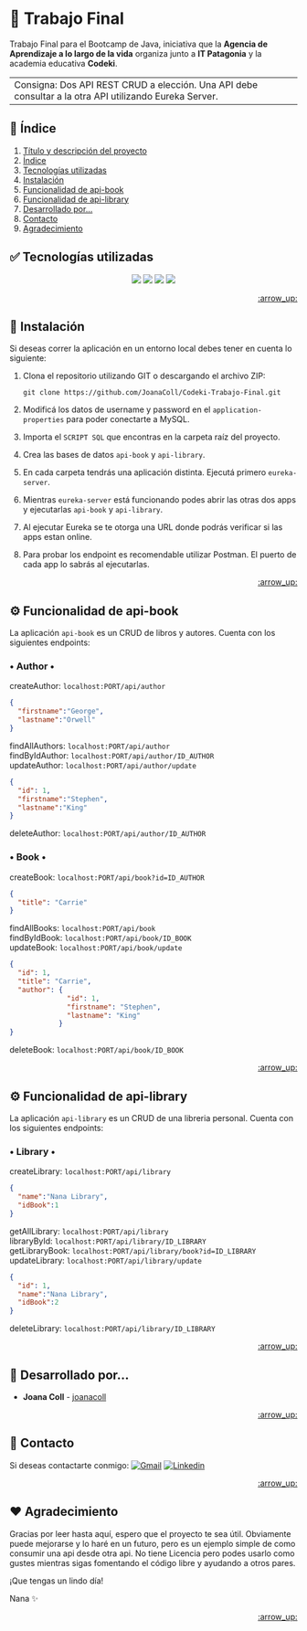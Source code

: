 <!-- TÍTULO Y DESCRIPCIÓN -->
  <a name="ir-arriba"></a>
  # :rocket: Trabajo Final
  Trabajo Final para el Bootcamp de Java, iniciativa que la **Agencia de Aprendizaje a lo largo de la vida** organiza junto a **IT Patagonia** y la academia educativa **Codeki**.

  <div align="left">
    <table>
      <tr>
        <td>
        Consigna: Dos API REST CRUD a elección. Una API debe consultar a la otra API utilizando Eureka Server.
        </td>
      </tr>
    </table>
  </div>

<!-- ÍNDICE -->
  <a name="indice"></a>
  ## 📌 Índice
  <ol>
    <li><a href="#ir-arriba">Título y descripción del proyecto</a></li>
    <li><a href="#indice">Índice</a></li>
    <li><a href="#tecnologias">Tecnologías utilizadas</a></li>
    <li><a href="#instalacion">Instalación</a></li>
    <li><a href="#funcionalidadbook">Funcionalidad de api-book</a></li>
    <li><a href="#funcionalidadlibrary">Funcionalidad de api-library</a></li>
    <li><a href="#desarrollado">Desarrollado por...</a>
    <li><a href="#contacto">Contacto</a>
    <li><a href="#agradecimiento">Agradecimiento</a>
  </ol>

<!-- TECNOLOGÍAS UTILIZADAS -->
  <a name="tecnologias"></a>
  ## ✅ Tecnologías utilizadas
  <p align="center">
    <a href="https://www.java.com/" target="_blank"><img src="https://img.shields.io/badge/Java-blue?style=flat&logo=Java&logoColor=blue&labelColor=blue&color=blue"></a>
    <a href="https://spring.io/" target="_blank"><img src="https://img.shields.io/badge/Spring%20Boot-green?style=flat&labelColor=green&color=green"></a>
    <a href="https://maven.apache.org/" target="_blank"><img src="https://img.shields.io/badge/Maven-red?style=flat&labelColor=red&color=red"></a>
    <a href="https://github.com/" target="_blank"><img src="https://img.shields.io/badge/Github-grey?style=flat&labelColor=grey&color=grey"></a>
   </p>
  <p align="right"><a href="#ir-arriba">:arrow_up:</a></p>

<!-- INSTALACIÓN -->
  <a name="instalacion"></a>
  ## 🔧 Instalación
  Si deseas correr la aplicación en un entorno local debes tener en cuenta lo siguiente: 
  1. Clona el repositorio utilizando GIT o descargando el archivo ZIP:

      `git clone https://github.com/JoanaColl/Codeki-Trabajo-Final.git`
  
  2. Modificá los datos de username y password en el `application-properties` para poder conectarte a MySQL.

  3. Importa el `SCRIPT SQL` que encontras en la carpeta raíz del proyecto.

  4. Crea las bases de datos `api-book` y `api-library`.

  5. En cada carpeta tendrás una aplicación distinta. Ejecutá primero `eureka-server`.

  6. Mientras `eureka-server` está funcionando podes abrir las otras dos apps y ejecutarlas `api-book` y `api-library`.

  7. Al ejecutar Eureka se te otorga una URL donde podrás verificar si las apps estan online.

  8. Para probar los endpoint es recomendable utilizar Postman. El puerto de cada app lo sabrás al ejecutarlas.
  <p align="right"><a href="#ir-arriba">:arrow_up:</a></p>
  
<!-- FUNCIONALIDAD DE api-book -->
  <a name="funcionalidadbook"></a>
  ## ⚙️ Funcionalidad de api-book
  La aplicación `api-book` es un CRUD de libros y autores. Cuenta con los siguientes endpoints:

  <h3>• Author •</h3>
  
  createAuthor: `localhost:PORT/api/author`<br>
  ```json
  {
    "firstname":"George",
    "lastname":"Orwell"
  }
  ```
  findAllAuthors: `localhost:PORT/api/author`<br>
  findByIdAuthor: `localhost:PORT/api/author/ID_AUTHOR`<br>
  updateAuthor: `localhost:PORT/api/author/update`<br>
  ```json
  {
    "id": 1,
    "firstname":"Stephen",
    "lastname":"King"
  }
  ```
  deleteAuthor: `localhost:PORT/api/author/ID_AUTHOR`<br>
  
  <h3>• Book •</h3>
  
  createBook: `localhost:PORT/api/book?id=ID_AUTHOR`<br>
  ```json
  {
    "title": "Carrie"
  }
  ```
  findAllBooks: `localhost:PORT/api/book`<br>
  findByIdBook: `localhost:PORT/api/book/ID_BOOK`<br>
  updateBook: `localhost:PORT/api/book/update`<br>
  ```json
  {
    "id": 1,
    "title": "Carrie",
    "author": {
                "id": 1,
                "firstname": "Stephen",
                "lastname": "King"
              }
  }
  ```
  deleteBook: `localhost:PORT/api/book/ID_BOOK`<br>
  <p align="right"><a href="#ir-arriba">:arrow_up:</a></p>

<!-- FUNCIONALIDAD DE api-library -->
  <a name="funcionalidadlibrary"></a>
  ## ⚙️ Funcionalidad de api-library
  La aplicación `api-library` es un CRUD de una libreria personal. Cuenta con los siguientes endpoints:

  <h3>• Library •</h3>
  
  createLibrary: `localhost:PORT/api/library`<br>
  ```json
  {
    "name":"Nana Library",
    "idBook":1
  }
  ```
  getAllLibrary: `localhost:PORT/api/library`<br>
  libraryById: `localhost:PORT/api/library/ID_LIBRARY`<br>
  getLibraryBook: `localhost:PORT/api/library/book?id=ID_LIBRARY`<br>
  updateLibrary: `localhost:PORT/api/library/update`<br>
  ```json
  {
    "id": 1,
    "name":"Nana Library",
    "idBook":2
  }
  ```
  deleteLibrary: `localhost:PORT/api/library/ID_LIBRARY`<br>
  <p align="right"><a href="#ir-arriba">:arrow_up:</a></p>

<!-- DESARROLLADO POR -->
  <a name="desarrollado"></a>
  ## 💁 Desarrollado por...
  * **Joana Coll** - [joanacoll](https://github.com/joanacoll)
  <p align="right"><a href="#ir-arriba">:arrow_up:</a></p>
  
<!-- CONTACTO -->
  <a name="contacto"></a>
  ## 📩 Contacto
  Si deseas contactarte conmigo:
  <a href="mailto:colljoana@gmail.com" target="_blank">
<img src="https://img.shields.io/badge/colljoana-red?style=flat&logo=Gmail&logoColor=white&labelColor=red" alt="Gmail"></a>
<a href="https://ar.linkedin.com/in/joanacoll" target="_blank"><img src="https://img.shields.io/badge/joanacoll-blue?style=flat&logo=Linkedin&logoColor=white&labelColor=blue" alt="Linkedin"></a>
  <p align="right"><a href="#ir-arriba">:arrow_up:</a></p>

<!-- AGRADECIMIENTO -->
  <a name="agradecimiento"></a>
  ## ❤️ Agradecimiento
  Gracias por leer hasta aquí, espero que el proyecto te sea útil. Obviamente puede mejorarse y lo haré en un futuro, pero es un ejemplo simple de como consumir una api desde otra api.
  No tiene Licencia pero podes usarlo como gustes mientras sigas fomentando el código libre y ayudando a otros pares. 
  
  ¡Que tengas un lindo día!
  
  Nana ✨
  <p align="right"><a href="#ir-arriba">:arrow_up:</a></p>
